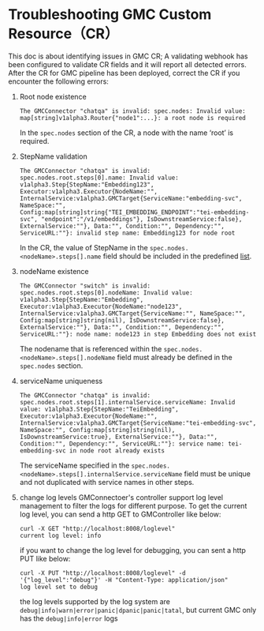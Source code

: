 # Troubleshooting GMC Custom Resource（CR）

This doc is about identifying issues in GMC CR; A validating webhook has been configured to validate CR fields and it will report all detected errors.
After the CR for GMC pipeline has been deployed, correct the CR if you encounter the following errors:

1. Root node existence

   ```
   The GMCConnector "chatqa" is invalid: spec.nodes: Invalid value: map[string]v1alpha3.Router{"node1":...}: a root node is required
   ```

   In the `spec.nodes` section of the CR, a node with the name ‘root’ is required.

2. StepName validation

   ```
   The GMCConnector "chatqa" is invalid: spec.nodes.root.steps[0].name: Invalid value: v1alpha3.Step{StepName:"Embedding123", Executor:v1alpha3.Executor{NodeName:"", InternalService:v1alpha3.GMCTarget{ServiceName:"embedding-svc", NameSpace:"", Config:map[string]string{"TEI_EMBEDDING_ENDPOINT":"tei-embedding-svc", "endpoint":"/v1/embeddings"}, IsDownstreamService:false}, ExternalService:""}, Data:"", Condition:"", Dependency:"", ServiceURL:""}: invalid step name: Embedding123 for node root
   ```

   In the CR, the value of StepName in the `spec.nodes.<nodeName>.steps[].name` field should be included in the predefined [list](./api/v1alpha3/validating_webhook.go).

3. nodeName existence

   ```
   The GMCConnector "switch" is invalid: spec.nodes.root.steps[0].nodeName: Invalid value: v1alpha3.Step{StepName:"Embedding", Executor:v1alpha3.Executor{NodeName:"node123", InternalService:v1alpha3.GMCTarget{ServiceName:"", NameSpace:"", Config:map[string]string(nil), IsDownstreamService:false}, ExternalService:""}, Data:"", Condition:"", Dependency:"", ServiceURL:""}: node name: node123 in step Embedding does not exist
   ```

   The nodename that is referenced within the `spec.nodes.<nodeName>.steps[].nodeName` field must already be defined in the `spec.nodes` section.

4. serviceName uniqueness

   ```
   The GMCConnector "chatqa" is invalid: spec.nodes.root.steps[1].internalService.serviceName: Invalid value: v1alpha3.Step{StepName:"TeiEmbedding", Executor:v1alpha3.Executor{NodeName:"", InternalService:v1alpha3.GMCTarget{ServiceName:"tei-embedding-svc", NameSpace:"", Config:map[string]string(nil), IsDownstreamService:true}, ExternalService:""}, Data:"", Condition:"", Dependency:"", ServiceURL:""}: service name: tei-embedding-svc in node root already exists
   ```

   The serviceName specified in the `spec.nodes.<nodeName>.steps[].internalService.serviceName` field must be unique and not duplicated with service names in other steps.

5. change log levels
   GMConnectoer's controller support log level management to filter the logs for different purpose.
   To get the current log level, you can send a http GET to GMController like below:
   ```
   curl -X GET "http://localhost:8008/loglevel"
   current log level: info
   ```
   if you want to change the log level for debugging, you can sent a http PUT like below:
   ```
   curl -X PUT "http://localhost:8008/loglevel" -d '{"log_level":"debug"}' -H "Content-Type: application/json"
   log level set to debug
   ```
   the log levels supported by the log system are `debug|info|warn|error|panic|dpanic|panic|tatal`, but current GMC only has the `debug|info|error` logs 